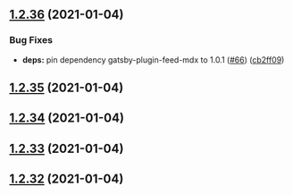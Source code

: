 ## [1.2.36](https://github.com/dds/bosabosa.org/compare/v1.2.35...v1.2.36) (2021-01-04)


### Bug Fixes

* **deps:** pin dependency gatsby-plugin-feed-mdx to 1.0.1 ([#66](https://github.com/dds/bosabosa.org/issues/66)) ([cb2ff09](https://github.com/dds/bosabosa.org/commit/cb2ff09660b5be5b6a789fa12a004a5497f2e5cd))



## [1.2.35](https://github.com/dds/bosabosa.org/compare/v1.2.34...v1.2.35) (2021-01-04)



## [1.2.34](https://github.com/dds/bosabosa.org/compare/v1.2.33...v1.2.34) (2021-01-04)



## [1.2.33](https://github.com/dds/bosabosa.org/compare/v1.2.32...v1.2.33) (2021-01-04)



## [1.2.32](https://github.com/dds/bosabosa.org/compare/v1.2.31...v1.2.32) (2021-01-04)



